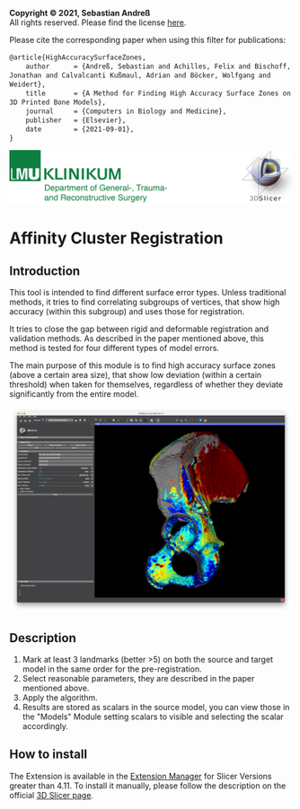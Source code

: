 **Copyright &copy; 2021, Sebastian Andreß**\
All rights reserved. Please find the license [here](https://github.com/sebastianandress/Slicer-AffinityClusterRegistration/blob/master/LICENSE.md).

Please cite the corresponding paper when using this filter for publications:

    @article{HighAccuracySurfaceZones,
        author      = {Andreß, Sebastian and Achilles, Felix and Bischoff, Jonathan and Calvalcanti Kußmaul, Adrian and Böcker, Wolfgang and Weidert},
        title       = {A Method for Finding High Accuracy Surface Zones on 3D Printed Bone Models},
        journal     = {Computers in Biology and Medicine},
        publisher   = {Elsevier},
        date        = {2021-09-01},
    }


![Header](/Resources/header.png)

# Affinity Cluster Registration

## Introduction
This tool is intended to find different surface error types. Unless traditional methods, it tries to find correlating subgroups of vertices, that show high accuracy (within this subgroup) and uses those for registration.

It tries to close the gap between rigid and deformable registration and validation methods. As described in the paper mentioned above, this method is tested for four different types of model errors.

The main purpose of this module is to find high accuracy surface zones (above a certain area size), that show low deviation (within a certain threshold) when taken for themselves, regardless of whether they deviate significantly from the entire model.

![Screenshot](/Resources/screenshot1.png)

## Description
1. Mark at least 3 landmarks (better >5) on both the source and target model in the same order for the pre-registration.
2. Select reasonable parameters, they are described in the paper mentioned above.
3. Apply the algorithm.
4. Results are stored as scalars in the source model, you can view those in the "Models" Module setting scalars to visible and selecting the scalar accordingly.

## How to install
The Extension is available in the [Extension Manager](http://slicer.kitware.com/midas3/slicerappstore/extension/view?extensionId=330842) for Slicer Versions greater than 4.11.
To install it manually, please follow the description on the official [3D Slicer page](https://www.slicer.org/wiki/Documentation/Nightly/Developers/FAQ/Extensions). 
